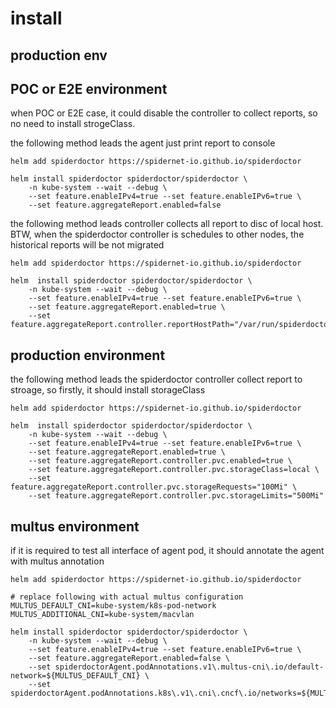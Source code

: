 # install

## production env


## POC or E2E environment

when POC or E2E case, it could disable the controller to collect reports, so no need to install strogeClass.

the following method leads the agent just print report to console
```shell 
helm add spiderdoctor https://spidernet-io.github.io/spiderdoctor

helm install spiderdoctor spiderdoctor/spiderdoctor \
    -n kube-system --wait --debug \
    --set feature.enableIPv4=true --set feature.enableIPv6=true \
    --set feature.aggregateReport.enabled=false
```

the following method leads controller collects all report to disc of local host. BTW, when the spiderdoctor controller is schedules to other nodes, the historical reports will be not migrated 
```shell 
helm add spiderdoctor https://spidernet-io.github.io/spiderdoctor

helm  install spiderdoctor spiderdoctor/spiderdoctor \
    -n kube-system --wait --debug \
    --set feature.enableIPv4=true --set feature.enableIPv6=true \
    --set feature.aggregateReport.enabled=true \
    --set feature.aggregateReport.controller.reportHostPath="/var/run/spiderdoctor/controller"
```

## production environment

the following method leads the spiderdoctor controller collect report to stroage, so firstly, it should install storageClass

```shell 
helm add spiderdoctor https://spidernet-io.github.io/spiderdoctor

helm  install spiderdoctor spiderdoctor/spiderdoctor \
    -n kube-system --wait --debug \
    --set feature.enableIPv4=true --set feature.enableIPv6=true \
    --set feature.aggregateReport.enabled=true \
    --set feature.aggregateReport.controller.pvc.enabled=true \
    --set feature.aggregateReport.controller.pvc.storageClass=local \
    --set feature.aggregateReport.controller.pvc.storageRequests="100Mi" \
    --set feature.aggregateReport.controller.pvc.storageLimits="500Mi"
```

## multus environment

if it is required to test all interface of agent pod, it should annotate the agent with multus annotation

```shell 
helm add spiderdoctor https://spidernet-io.github.io/spiderdoctor

# replace following with actual multus configuration
MULTUS_DEFAULT_CNI=kube-system/k8s-pod-network
MULTUS_ADDITIONAL_CNI=kube-system/macvlan

helm install spiderdoctor spiderdoctor/spiderdoctor \
    -n kube-system --wait --debug \
    --set feature.enableIPv4=true --set feature.enableIPv6=true \
    --set feature.aggregateReport.enabled=false \
    --set spiderdoctorAgent.podAnnotations.v1\.multus-cni\.io/default-network=${MULTUS_DEFAULT_CNI} \
    --set spiderdoctorAgent.podAnnotations.k8s\.v1\.cni\.cncf\.io/networks=${MULTUS_ADDITIONAL_CNI}
    
```
